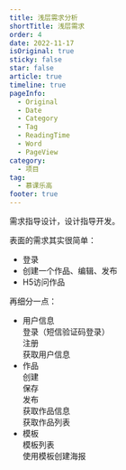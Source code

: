 ```yaml
---
title: 浅层需求分析
shortTitle: 浅层需求
order: 4
date: 2022-11-17
isOriginal: true
sticky: false
star: false
article: true
timeline: true
pageInfo:
  - Original
  - Date
  - Category
  - Tag
  - ReadingTime
  - Word
  - PageView
category:
  - 项目
tag:
  - 慕课乐高
footer: true
---
```


需求指导设计，设计指导开发。
<!-- more -->

表面的需求其实很简单：
- 登录
- 创建一个作品、编辑、发布
- H5访问作品

再细分一点：
- 用户信息  
    登录（短信验证码登录）  
    注册  
    获取用户信息
- 作品  
    创建  
    保存  
    发布  
    获取作品信息  
    获取作品列表  
- 模板  
    模板列表  
    使用模板创建海报
